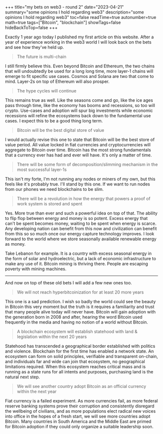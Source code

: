 +++
title="my bets on web3 - round 2"
date="2023-04-21"
summary="some opinions I hold regarding web3"
description="some opinions I hold regarding web3"
toc=false
readTime=true
autonumber=true
math=true
tags=["Bitcoin", "blockchain"]
showTags=false
hideBackToTop=false
+++

Exactly 1 year ago today I published my first article on this website. After a year of experience working in the web3 world I will look back on the bets and see how they've held up.

> The future is multi-chain

I still firmly believe this. Even beyond Bitcoin and Ethereum, the two chains that will undoubtedly be used for a long long time, more layer-1 chains will emerge to fit specific use cases. Cosmos and Solana are two that come to mind. Layer-2s on top of Ethereum will also prosper.

> The hype cycles will continue

This remains true as well. Like the seasons come and go, like the ice ages pass through time, like the economy has booms and recessions, so too will crypto. Use-cases and adoption will spur big investments while economic recessions will refine the ecosystems back down to the fundamental use cases. I expect this to be a good thing long term.

> Bitcoin will be the best digital store of value

I would actually revise this one to state that Bitcoin will be the best store of value period. All value locked in fiat currencies and cryptocurrencies will aggregate to Bitcoin over time. Bitcoin has the most strong fundamentals that a currency ever has had and ever will have. It's only a matter of time.

> There will be some form of decomposition/slimming mechanism in the most successful layer-1s

This isn't my forte, I'm not running any nodes or miners of my own, but this feels like it's probably true. I'll stand by this one. If we want to run nodes from our phones we need blockchains to be slim.

> There will be a revolution in how the energy that powers a proof of work system is stored and spent

Yes. More true than ever and such a powerful idea on top of that. The ability to flip flop between energy and money is so potent. Excess energy that can't be spent becomes money, waiting to be spent when energy is scarce. Any developing nation can benefit from this now and civilization can benefit from this so so much once our energy capture technology improves. I look forward to the world where we store seasonally available renewable energy as money.

Take Lebanon for example. It is a country with excess seasonal energy in the form of solar and hydroelectric, but a lack of economic infrastructure to make any use of it. Bitcoin mining is thriving there. People are escaping poverty with mining machines.

---

And now on top of these old bets I will add a few new ones too.

> We will not reach hyperbitcoinization for at least 20 more years

This one is a sad prediction. I wish so badly the world could see the beauty in Bitcoin this very moment but the truth is it requires a familiarity and trust that many people alive today will never have. Bitcoin will gain adoption with the generation born in 2008 and after, hearing the word Bitcoin used frequently in the media and having no notion of a world without Bitcoin.

> A blockchain ecosystem will establish statehood with land & legislation within the next 20 years

Statehood has transcended a geographical border established with politics and violence. Blockchain for the first time has enabled a network state. An ecosystem can form on solid principles, verifiable and transparent on-chain, and individuals far and wide can join that ecosystem, no geographical limitations required. When this ecosystem reaches critical mass and is running as a state runs for all intents and purposes, purchasing land is the natural next step.

> We will see another country adopt Bitcoin as an official currency within the next year

Fiat currency is a failed experiment. As more currencies fail, as more federal reserve banking systems prove their corruption and consistently disregard the wellbeing of civilians, and as more populations elect radical new voices into office in the hopes of a fresh start, we will see more countries adopt Bitcoin. Many countries in South America and the Middle East are primed for Bitcoin adoption if they could only organize a suitable leadership soon.
